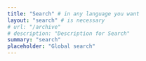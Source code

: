```yaml
---
title: "Search" # in any language you want
layout: "search" # is necessary
# url: "/archive"
# description: "Description for Search"
summary: "search"
placeholder: "Global search"
---
```


